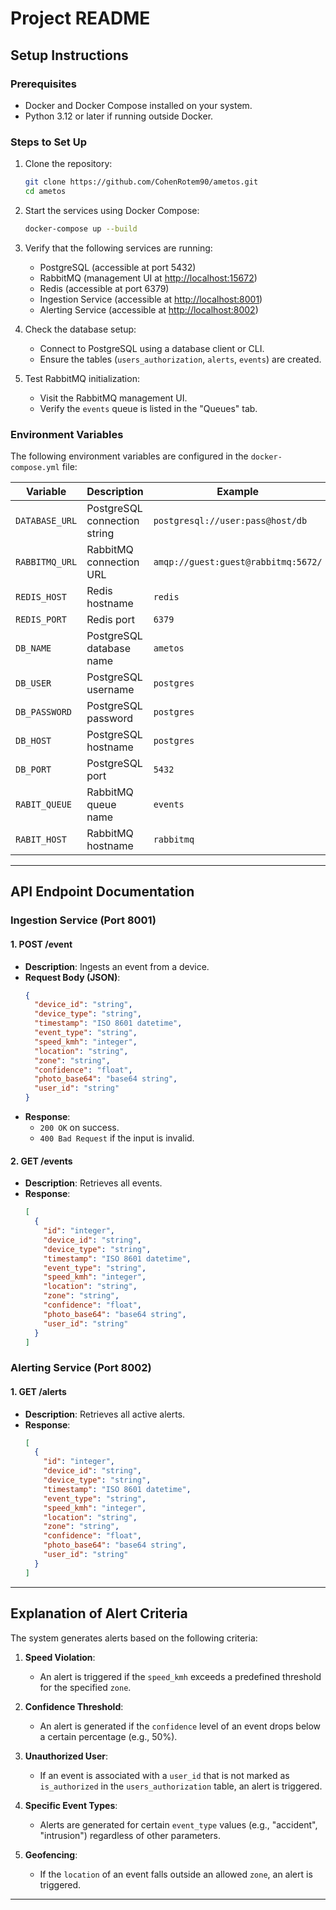 # Project README

## Setup Instructions

### Prerequisites

- Docker and Docker Compose installed on your system.
- Python 3.12 or later if running outside Docker.

### Steps to Set Up

1. Clone the repository:

   ```bash
   git clone https://github.com/CohenRotem90/ametos.git
   cd ametos
   ```

2. Start the services using Docker Compose:

   ```bash
   docker-compose up --build
   ```

3. Verify that the following services are running:

   - PostgreSQL (accessible at port 5432)
   - RabbitMQ (management UI at [http://localhost:15672](http://localhost:15672))
   - Redis (accessible at port 6379)
   - Ingestion Service (accessible at [http://localhost:8001](http://localhost:8001))
   - Alerting Service (accessible at [http://localhost:8002](http://localhost:8002))

4. Check the database setup:

   - Connect to PostgreSQL using a database client or CLI.
   - Ensure the tables (`users_authorization`, `alerts`, `events`) are created.

5. Test RabbitMQ initialization:

   - Visit the RabbitMQ management UI.
   - Verify the `events` queue is listed in the "Queues" tab.

### Environment Variables

The following environment variables are configured in the `docker-compose.yml` file:

| Variable       | Description                  | Example                             |
| -------------- | ---------------------------- | ----------------------------------- |
| `DATABASE_URL` | PostgreSQL connection string | `postgresql://user:pass@host/db`    |
| `RABBITMQ_URL` | RabbitMQ connection URL      | `amqp://guest:guest@rabbitmq:5672/` |
| `REDIS_HOST`   | Redis hostname               | `redis`                             |
| `REDIS_PORT`   | Redis port                   | `6379`                              |
| `DB_NAME`      | PostgreSQL database name     | `ametos`                            |
| `DB_USER`      | PostgreSQL username          | `postgres`                          |
| `DB_PASSWORD`  | PostgreSQL password          | `postgres`                          |
| `DB_HOST`      | PostgreSQL hostname          | `postgres`                          |
| `DB_PORT`      | PostgreSQL port              | `5432`                              |
| `RABIT_QUEUE`  | RabbitMQ queue name          | `events`                            |
| `RABIT_HOST`   | RabbitMQ hostname            | `rabbitmq`                          |

---

## API Endpoint Documentation

### Ingestion Service (Port 8001)

#### 1. **POST /event**

- **Description**: Ingests an event from a device.
- **Request Body (JSON)**:
  ```json
  {
    "device_id": "string",
    "device_type": "string",
    "timestamp": "ISO 8601 datetime",
    "event_type": "string",
    "speed_kmh": "integer",
    "location": "string",
    "zone": "string",
    "confidence": "float",
    "photo_base64": "base64 string",
    "user_id": "string"
  }
  ```
- **Response**:
  - `200 OK` on success.
  - `400 Bad Request` if the input is invalid.

#### 2. **GET /events**

- **Description**: Retrieves all events.
- **Response**:
  ```json
  [
    {
      "id": "integer",
      "device_id": "string",
      "device_type": "string",
      "timestamp": "ISO 8601 datetime",
      "event_type": "string",
      "speed_kmh": "integer",
      "location": "string",
      "zone": "string",
      "confidence": "float",
      "photo_base64": "base64 string",
      "user_id": "string"
    }
  ]
  ```

### Alerting Service (Port 8002)

#### 1. **GET /alerts**

- **Description**: Retrieves all active alerts.
- **Response**:
  ```json
  [
    {
      "id": "integer",
      "device_id": "string",
      "device_type": "string",
      "timestamp": "ISO 8601 datetime",
      "event_type": "string",
      "speed_kmh": "integer",
      "location": "string",
      "zone": "string",
      "confidence": "float",
      "photo_base64": "base64 string",
      "user_id": "string"
    }
  ]
  ```

---

## Explanation of Alert Criteria

The system generates alerts based on the following criteria:

1. **Speed Violation**:

   - An alert is triggered if the `speed_kmh` exceeds a predefined threshold for the specified `zone`.

2. **Confidence Threshold**:

   - An alert is generated if the `confidence` level of an event drops below a certain percentage (e.g., 50%).

3. **Unauthorized User**:

   - If an event is associated with a `user_id` that is not marked as `is_authorized` in the `users_authorization` table, an alert is triggered.

4. **Specific Event Types**:

   - Alerts are generated for certain `event_type` values (e.g., "accident", "intrusion") regardless of other parameters.

5. **Geofencing**:

   - If the `location` of an event falls outside an allowed `zone`, an alert is triggered.

---

